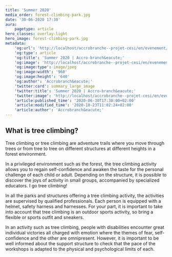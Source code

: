 ```yaml
---
title: 'Summer 2020'
media_order: forest-climbing-park.jpg
date: '30-06-2020 17:30'
aura:
    pagetype: article
hero_classes: overlay-light
hero_image: forest-climbing-park.jpg
metadata:
    'og:url': 'http://localhost/accrobranche--projet-cesi/en/evenement/ete-2020'
    'og:type': article
    'og:title': 'Summer 2020 | Accro-branch&eacute;'
    'og:image': 'http://localhost/accrobranche--projet-cesi/en/evenement/ete-2020/forest-climbing-park.jpg'
    'og:image:type': image/jpeg
    'og:image:width': '960'
    'og:image:height': '640'
    'og:author': 'Accrobranch&eacute;'
    'twitter:card': summary_large_image
    'twitter:title': 'Summer 2020 | Accro-branch&eacute;'
    'twitter:image': 'http://localhost/accrobranche--projet-cesi/en/evenement/ete-2020/forest-climbing-park.jpg'
    'article:published_time': '2020-06-30T17:30:00+02:00'
    'article:modified_time': '2020-10-23T11:02:24+02:00'
    'article:author': 'Accrobranch&eacute;'
---
```


## What is tree climbing?

Tree climbing or tree climbing are adventure trails where you move through trees or from tree to tree on different structures at different heights in a forest environment.

In a privileged environment such as the forest, the tree climbing activity allows you to regain self-confidence and awaken the taste for the personal challenge of each child or adult. Depending on the structure, it is possible to discover the joys of activity in small groups, accompanied by specialized educators. I go tree climbing!

In all the parks and structures offering a tree climbing activity, the activities are supervised by qualified professionals. Each person is equipped with a helmet, safety harness and harnesses.
For your part, it is important to take into account that tree climbing is an outdoor sports activity, so bring a flexible or sports outfit and sneakers.

In an activity such as tree climbing, people with disabilities encounter great individual victories all charged with emotion where the themes of fear, self-confidence and the other are omnipresent. However, it is important to be well informed about the support structure to check that the pace of the workshops is adapted to the physical and psychological limits of each.